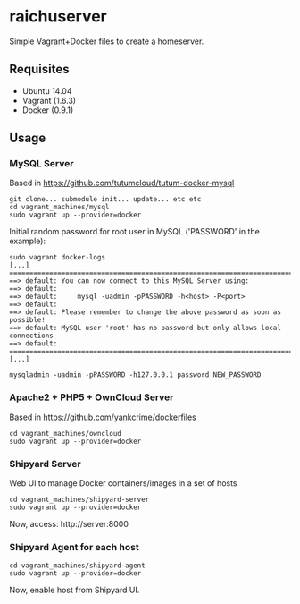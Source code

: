 raichuserver
============
Simple Vagrant+Docker files to create a homeserver.

Requisites
----------

 - Ubuntu 14.04
 - Vagrant (1.6.3)
 - Docker (0.9.1)

Usage
-----

### MySQL Server

Based in https://github.com/tutumcloud/tutum-docker-mysql

```
git clone... submodule init... update... etc etc
cd vagrant_machines/mysql
sudo vagrant up --provider=docker
```

Initial random password for root user in MySQL ('PASSWORD' in the example):
```
sudo vagrant docker-logs
[...]
========================================================================
==> default: You can now connect to this MySQL Server using:
==> default:
==> default:     mysql -uadmin -pPASSWORD -h<host> -P<port>
==> default:
==> default: Please remember to change the above password as soon as possible!
==> default: MySQL user 'root' has no password but only allows local connections
==> default: ========================================================================
[...]

mysqladmin -uadmin -pPASSWORD -h127.0.0.1 password NEW_PASSWORD
```

### Apache2 + PHP5 + OwnCloud Server

Based in https://github.com/yankcrime/dockerfiles

```
cd vagrant_machines/owncloud
sudo vagrant up --provider=docker
```

### Shipyard Server

Web UI to manage Docker containers/images in a set of hosts

```
cd vagrant_machines/shipyard-server
sudo vagrant up --provider=docker
```

Now, access: http://server:8000

### Shipyard Agent for each host

```
cd vagrant_machines/shipyard-agent
sudo vagrant up --provider=docker
```

Now, enable host from Shipyard UI.


